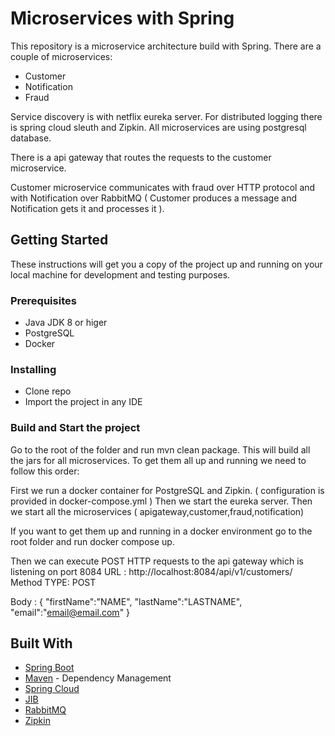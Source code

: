# Microservices with Spring

This repository is a microservice architecture build with Spring.
There are a couple of microservices:
* Customer
* Notification
* Fraud

Service discovery is with netflix eureka server.
For distributed logging there is spring cloud sleuth and Zipkin.
All microservices are using postgresql database.

There is a api gateway that routes the requests to the customer microservice.

Customer microservice communicates with fraud over HTTP protocol and with Notification
over RabbitMQ ( Customer produces a message and Notification gets it and processes it ).


## Getting Started

These instructions will get you a copy of the project up and running on your local machine for development and testing purposes.

### Prerequisites

* Java JDK 8 or higer
* PostgreSQL
* Docker

### Installing

* Clone repo
* Import the project in any IDE

### Build and Start the project

Go to the root of the folder and run mvn clean package.
This will build all the jars for all microservices.
To get them all up and running we need to follow this order:

First we run a docker container for PostgreSQL and Zipkin. ( configuration is provided in docker-compose.yml )
Then we start the eureka server.
Then we start all the microservices ( apigateway,customer,fraud,notification)

If you want to get them up and running in a docker environment go to the root folder and run docker compose up.

Then we can execute POST HTTP requests to the api gateway which is listening on port 8084
URL : http://localhost:8084/api/v1/customers/
Method TYPE: POST

Body : 
{
	"firstName":"NAME",
	"lastName":"LASTNAME",
	"email":"email@email.com"
}


## Built With

* [Spring Boot](https://spring.io/projects/spring-boot)
* [Maven](https://maven.apache.org/) - Dependency Management
* [Spring Cloud](https://spring.io/projects/spring-cloud)
* [JIB](https://github.com/GoogleContainerTools/jib)
* [RabbitMQ](https://www.rabbitmq.com/)
* [Zipkin](https://zipkin.io/)